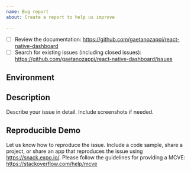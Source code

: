 ```yaml
---
name: Bug report
about: Create a report to help us improve

---
```


<!-- Requirements: please go through this checklist before opening a new issue -->
  - [ ] Review the documentation: https://github.com/gaetanozappi/react-native-dashboard
  - [ ] Search for existing issues (including closed issues): https://github.com/gaetanozappi/react-native-dashboard/issues

<!-- Describe your environment (OS, target platform, react-native-dashboard version etc.) -->
## Environment

<!-- Describe what happened, what worked and didn't work as expected -->
## Description
Describe your issue in detail. Include screenshots if needed.

<!-- Providing us with a demo of the bug can help if the behaviour is hard to reproduce -->
## Reproducible Demo
Let us know how to reproduce the issue. Include a code sample, share a project, or share an app that reproduces the issue using https://snack.expo.io/.
Please follow the guidelines for providing a MCVE: https://stackoverflow.com/help/mcve
